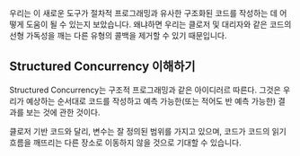 우리는 이 새로운 도구가 절차적 프로그래밍과 유사한 구조화된 코드를 작성하는 데 어떻게 도움이 될 수 있는지 보았습니다. 왜냐하면 우리는 클로저 및 대리자와 같은 코드의 선형 가독성을 깨는 다른 유형의 콜백을 제거할 수 있기 때문입니다.
## Structured Concurrency 이해하기
Structured Concurrency는 구조적 프로그래밍과 같은 아이디러르 따른다.
그것은 우리가 예상하는 순서대로 코드를 작성하고 예측 가능한(또는 적어도 반 예측 가능한) 결과를 보는 것에 관한 것이다.

클로저 기반 코드와 달리, 변수는 잘 정의된 범위를 가지고 있으며, 코드가 코드의 읽기 흐름을 깨뜨리는 다른 장소로 이동하지 않을 것으로 기대할 수 있습니다.